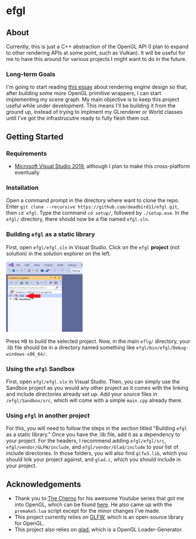 # efgl
## About
Currently, this is just a C++ abstraction of the OpenGL API (I plan to expand to other rendering APIs at some point, such as Vulkan). It will be useful for me to have this around for various projects I might want to do in the future.
### Long-term Goals
I'm going to start reading [this essay](https://www.cg.tuwien.ac.at/research/publications/2007/bauchinger-2007-mre/bauchinger-2007-mre-Thesis.pdf) about rendering engine design so that, after building some more OpenGL primitive wrappers, I can start implementing my scene graph. My main objective is to keep this project useful while under development. This means I'll be building it from the ground up, instead of trying to implment my GLrenderer or World classes until I've got the infrastrucutre ready to fully flesh them out.  

## Getting Started
### Requirements
* [Microsoft Visual Studio 2019](https://visualstudio.microsoft.com/vs/), although I plan to make this cross-platform eventually    
### Installation
Open a command prompt in the directory where want to clone the repo. Enter `git clone --recursive https://github.com/deadbird11/efgl.git`, then `cd efgl`. Type the command `cd setup/`, followed by `./setup.exe`. In the `efgl/` directory, there should now be a file named `efgl.sln`.   
### Building `efgl` as a static library
First, open `efgl/efgl.sln` in Visual Studio. Click on the `efgl` __project__ (not solution) in the solution explorer on the left.      
   
<img src="img/solutionexplorer.png" alt="step1" width="209" height="191">      
    
Press <kbd>⌘B</kbd> to build the selected project. Now, in the main `eflg/` directory, your .lib file should be in a directory named something like `efgl/bin/efgl/Debug-windows-x86_64/`.  
### Using the `efgl` Sandbox
First, open `efgl/efgl.sln` in Visual Studio. Then, you can simply use the Sandbox project as you would any other project as it comes with the linking and include directories already set up. Add your source files in `/efgl/Sandbox/src`, which will come with a simple `main.cpp` already there.      
### Using `efgl` in another project
For this, you will need to follow the steps in the section titled "Building `efgl` as a static library." Once you have the .lib file, add it as a dependency to your project. For the headers, I recommend adding `efgl/efgl/src`, `efgl/vendor/GLFW/include`, and `efgl/vendor/Glad/include` to your list of include directories. In those folders, you will also find `glfw3.lib`, which you should link your project against, and `glad.c`, which you should include in your project.
## Acknowledgements
* Thank you to [The Cherno](https://github.com/TheCherno) for his awesome Youtube series that got me into OpenGL, which can be found [here](https://www.youtube.com/watch?v=W3gAzLwfIP0&list=PLlrATfBNZ98foTJPJ_Ev03o2oq3-GGOS2). He also came up with the `premake5.lua` script except for the minor changes I've made.
* This project currently relies on [GLFW](https://www.glfw.org/), which is an open-source library for OpenGL.    
* This project also relies on [glad](https://github.com/Dav1dde/glad), which is a OpenGL Loader-Generator.
